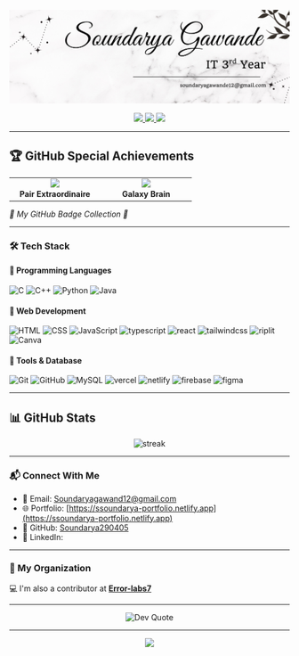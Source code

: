 ![Banner](https://github.com/yogendra-08/super-duper/blob/main/HER.png?raw=true)

<p align="center">
  <a href="mailto:soundaryagawande12@gmail.com">
    <img src="https://skillicons.dev/icons?i=gmail" width="50" />
  </a>
  <a href="https://ssoundarya-portfolio.netlify.app/">
    <img src="https://skillicons.dev/icons?i=vercel" width="50" />
  </a>
  <a href="https://github.com/soundarya290405">
    <img src="https://skillicons.dev/icons?i=github" width="50" />
  </a>
</p>

---

## 🏆 GitHub Special Achievements  

<p align="center">
  <table>
    <tr>
      <td align="center" width="150">
        <img src="https://github.githubassets.com/images/modules/profile/achievements/pair-extraordinaire-default.png" width="100"/><br/>
        <b>Pair Extraordinaire</b>
      </td>
      <td align="center" width="150">
        <img src="https://github.githubassets.com/images/modules/profile/achievements/galaxy-brain-default.png" width="100"/><br/>
        <b>Galaxy Brain</b>
      </td>
    </tr>
  </table>
</p>

<p align="left"><i>🚀 My GitHub Badge Collection 🚀</i></p>

---

### 🛠 Tech Stack  

#### 🔹 Programming Languages  
<p align="left">
  <img src="https://skillicons.dev/icons?i=c" height="55" alt="C"/>  
  <img src="https://skillicons.dev/icons?i=cpp" height="55" alt="C++"/>  
  <img src="https://skillicons.dev/icons?i=python" height="55" alt="Python"/>  
  <img src="https://skillicons.dev/icons?i=java" height="55" alt="Java"/>  
</p>

#### 🔹 Web Development  
<p align="left">
  <img src="https://skillicons.dev/icons?i=html" height="55" alt="HTML"/>  
  <img src="https://skillicons.dev/icons?i=css" height="55" alt="CSS"/>  
  <img src="https://skillicons.dev/icons?i=javascript" height="55" alt="JavaScript"/>
  <img src="https://skillicons.dev/icons?i=typescript" height="55" alt="typescript"/>
  <img src="https://skillicons.dev/icons?i=react" height="55" alt="react"/>
  <img src="https://skillicons.dev/icons?i=tailwindcss" height="55" alt="tailwindcss"/> 
  <img src="https://skillicons.dev/icons?i=riplit" height="55" alt="riplit"/>  
  <img src="https://skillicons.dev/icons?i=canva" height="55" alt="Canva"/>  
</p>

#### 🔹 Tools & Database  
<p align="left">
  <img src="https://skillicons.dev/icons?i=git" height="55" alt="Git"/>  
  <img src="https://skillicons.dev/icons?i=github" height="55" alt="GitHub"/>  
  <img src="https://skillicons.dev/icons?i=mysql" height="55" alt="MySQL"/>
  <img src="https://skillicons.dev/icons?i=vercel" height="55" alt="vercel"/>
  <img src="https://skillicons.dev/icons?i=netlify" height="55" alt="netlify"/>
  <img src="https://skillicons.dev/icons?i=firebase" height="55" alt="firebase"/>
  <img src="https://skillicons.dev/icons?i=figma" height="55" alt="figma"/>  
</p>

---

## 📊 GitHub Stats
  <p align="center">
  <img src="https://github-readme-streak-stats.herokuapp.com/?user=Soundarya290405&theme=tokyonight" alt="streak" />
</p>

---


### 📬 Connect With Me

- 📧 Email: [Soundaryagawand12@gmail.com](mailto:soundaryagawande12@gmail.com)  
- 🌐 Portfolio: [https://ssoundarya-portfolio.netlify.app](https://ssoundarya-portfolio.netlify.app)  
- 🔗 GitHub: [Soundarya290405](https://github.com/Soundarya290405)  
- 💼 LinkedIn: 

---


### 🏢 My Organization

💻 I'm also a contributor at **[Error-labs7](https://github.com/Error-labs7)**

---


<p align="center">
  <img src="https://quotes-github-readme.vercel.app/api?type=horizontal&theme=tokyonight" alt="Dev Quote"/>
</p>

--- 



<p align="center">
  <img src="https://capsule-render.vercel.app/api?type=waving&color=gradient&height=120&section=footer"/>
</p>
